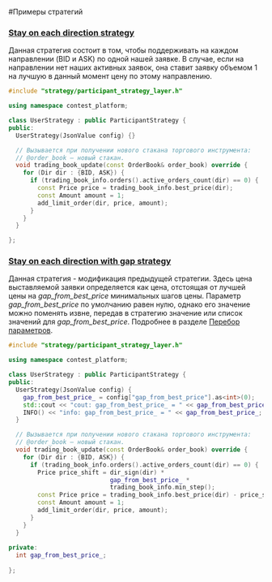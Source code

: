 #Примеры стратегий

### [Stay on each direction strategy](#stay_on_each_dir_strategy)

Данная стратегия состоит в том, чтобы поддерживать на каждом направлении (BID и ASK) по одной нашей заявке. В случае, если на направлении нет наших активных заявок, она ставит заявку объемом 1 на лучшую в данный момент цену по этому направлению.

```cpp
#include "strategy/participant_strategy_layer.h"

using namespace contest_platform;

class UserStrategy : public ParticipantStrategy {
public:
  UserStrategy(JsonValue config) {}

  // Вызывается при получении нового стакана торгового инструмента:
  // @order_book – новый стакан.
  void trading_book_update(const OrderBook& order_book) override {
    for (Dir dir : {BID, ASK}) {
      if (trading_book_info.orders().active_orders_count(dir) == 0) {
        const Price price = trading_book_info.best_price(dir);
        const Amount amount = 1;
        add_limit_order(dir, price, amount);
      }
    }
  }

};
```


### [Stay on each direction with gap strategy](#stay_on_each_dir_with_gap_strategy)
Данная стратегия - модификация предыдущей стратегии. Здесь цена выставляемой заявки определяется как цена, отстоящая от лучшей цены на *gap_from_best_price* минимальных шагов цены. Параметр *gap_from_best_price* по умолчанию равен нулю, однако его значение можно поменять извне, передав в стратегию значение или список значений для *gap_from_best_price*. Подробнее в разделе [Перебор параметров](../web-interface/params.md).

```cpp
#include "strategy/participant_strategy_layer.h"

using namespace contest_platform;

class UserStrategy : public ParticipantStrategy {
public:
  UserStrategy(JsonValue config) {
    gap_from_best_price_ = config["gap_from_best_price"].as<int>(0);
    std::cout << "cout: gap_from_best_price_ = " << gap_from_best_price_ << std::endl;
    INFO() << "info: gap_from_best_price_ = " << gap_from_best_price_;
  }

  // Вызывается при получении нового стакана торгового инструмента:
  // @order_book – новый стакан.
  void trading_book_update(const OrderBook& order_book) override {
    for (Dir dir : {BID, ASK}) {
      if (trading_book_info.orders().active_orders_count(dir) == 0) {
        Price price_shift = dir_sign(dir) *
                            gap_from_best_price_ *
                            trading_book_info.min_step();
        const Price price = trading_book_info.best_price(dir) - price_shift;
        const Amount amount = 1;
        add_limit_order(dir, price, amount);
      }
    }
  }
  
private:
  int gap_from_best_price_;
  
};

```